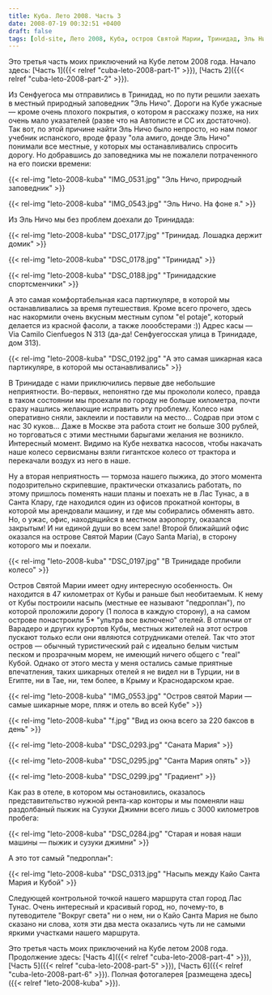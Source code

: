 ```yaml
---
title: Куба. Лето 2008. Часть 3
date: 2008-07-19 00:32:51 +0400
draft: false
tags: [old-site, Лето 2008, Куба, остров Святой Марии, Тринидад, Эль Ничо, Cayo Santa Maria, лето, Отдых, Путешествия]
---
```

Это третья часть моих приключений на Кубе летом 2008 года. Начало здесь: [Часть 1]({{< relref "cuba-leto-2008-part-1" >}}), [Часть 2]({{< relref "cuba-leto-2008-part-2" >}}).

Из Сенфуегоса мы отправились в Тринидад, но по пути решили заехать в местный природный заповедник "Эль Ничо". Дороги на Кубе ужасные — кроме очень плохого покрытия, о котором я расскажу позже, на них очень мало указателей (разве что на Автописте и СС их достаточно). Так вот, по этой причине найти Эль Ничо было непросто, но нам помог учебник испанского, вроде фразу "ола амиго, донде Эль Ничо" понимали все местные, у которых мы останавливались спросить дорогу. Но добравшись до заповедника мы не пожалели потраченного на его поиски времени:

{{< rel-img "leto-2008-kuba" "IMG_0531.jpg" "Эль Ничо, природный заповедник" >}}

{{< rel-img "leto-2008-kuba" "IMG_0543.jpg" "Эль Ничо. На фоне я." >}}

Из Эль Ничо мы без проблем доехали до Тринидада:

{{< rel-img "leto-2008-kuba" "DSC_0177.jpg" "Тринидад. Лошадка держит домик" >}}

{{< rel-img "leto-2008-kuba" "DSC_0178.jpg" "Тринидад" >}}

{{< rel-img "leto-2008-kuba" "DSC_0188.jpg" "Тринидадские спортсменчики" >}}

А это самая комфортабельная каса партикуляре, в которой мы останавливались за время путешествия. Кроме всего прочего, здесь нас накормили очень вкусным местным супом "el potaje", который делается из красной фасоли, а также лоообстерами :)) Адрес касы — Via Camilo Cienfuegos N 313 (да-да! Сенфуегосская улица в Тринидаде, дом 313).

{{< rel-img "leto-2008-kuba" "DSC_0192.jpg" "А это самая шикарная каса партикуляре, в которой мы останавливались" >}}

В Тринидаде с нами приключились первые две небольшие неприятности. Во-первых, непонятно где мы прокололи колесо, правда в таком состоянии мы проехали по городу не больше километра, почти сразу нашлись желающие исправить эту проблему. Колесо нам оперативно сняли, заклеили и поставили на место... Содрав при этом с нас 30 куков... Даже в Москве эта работа стоит не больше 300 рублей, но торговаться с этими местными барыгами желания не возникло. Интересный момент. Видимо на Кубе нехватка насосов, чтобы накачать наше колесо сервисманы взяли гигантское колесо от трактора и перекачали воздух из него в наше. 

Ну а вторая неприятность — тормоза нашего пыжика, до этого момента подозрительно скрипевшие, практически отказались работать, по этому пришлось поменять наши планы и поехать не в Лас Тунас, а в Санта Клару, где находился один из офисов прокатной конторы, в которой мы арендовали машину, и где мы собирались обменять авто. Но, о ужас, офис, находящийся в местном аэропорту, оказался закрытым! И ни единой души во всем зале! Второй ближайший офис оказался на острове Святой Марии (Cayo Santa Maria), в сторону которого мы и поехали.

{{< rel-img "leto-2008-kuba" "DSC_0197.jpg" "В Тринидаде пробили колесо" >}}

Остров Святой Марии имеет одну интересную особенность. Он находится в 47 километрах от Кубы и раньше был необитаемым. К нему от Кубы построили насыпь (местные ее называют "педроплан"), по которой проложили дорогу (1 полоса в каждую сторону), а на самом острове понастроили 5* "ультра все включено" отелей. В отличии от Варадеро и других курортов Кубы, местных жителей на этот остров пускают только если они являются сотрудниками отелей. Так что этот остров — обычный туристический рай с идеально белым чистым песком и прозрачным морем, не имеющий ничего общего с "real" Кубой. Однако от этого места у меня остались самые приятные впечатления, таких шикарных отелей я не видел ни в Турции, ни в Египте, ни в Тае, ни, тем более, в Крыму и Краснодарском крае.

{{< rel-img "leto-2008-kuba" "IMG_0553.jpg" "Остров святой Марии — самые шикарные море, пляж и отель во всей Кубе" >}}

{{< rel-img "leto-2008-kuba" "f.jpg" "Вид из окна всего за 220 баксов в день" >}}

{{< rel-img "leto-2008-kuba" "DSC_0293.jpg" "Саната Мария" >}}

{{< rel-img "leto-2008-kuba" "DSC_0295.jpg" "Санта Мария опять" >}}

{{< rel-img "leto-2008-kuba" "DSC_0299.jpg" "Градиент" >}}

Как раз в отеле, в котором мы остановились, оказалось представительство нужной рента-кар конторы и мы поменяли наш раздолбаный пыжик на Сузуки Джимни всего лишь с 3000 километров пробега:

{{< rel-img "leto-2008-kuba" "DSC_0284.jpg" "Старая и новая наши машины — пыжик и сузуки джимни" >}}

А это тот самый "педроплан":

{{< rel-img "leto-2008-kuba" "DSC_0313.jpg" "Насыпь между Кайо Санта Мария и Кубой" >}}

Следующей контрольной точкой нашего маршрута стал город Лас Тунас. Очень интересный и красивый город, но, почему-то, в путеводителе "Вокруг света" ни о нем, ни о Кайо Санта Мария не было сказано ни слова, хотя эти два места оказались чуть ли не самыми яркими участками нашего маршрута.

Это третья часть моих приключений на Кубе летом 2008 года. Продолжение здесь: [Часть 4]({{< relref "cuba-leto-2008-part-4" >}}), [Часть 5]({{< relref "cuba-leto-2008-part-5" >}}), [Часть 6]({{< relref "cuba-leto-2008-part-6" >}}). Полная фотогалерея [размещена здесь]({{< relref "leto-2008-kuba" >}}).